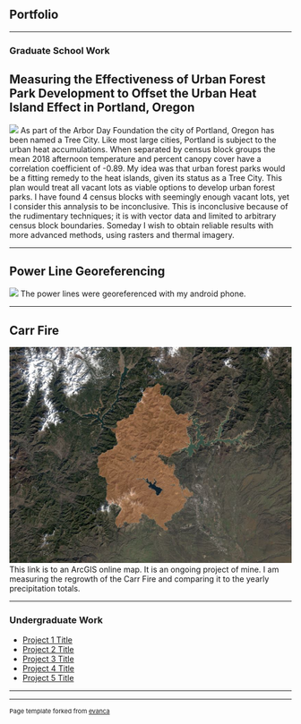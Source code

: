 ## Portfolio

---

### Graduate School Work 

## Measuring the Effectiveness of Urban Forest Park Development to Offset the Urban Heat Island Effect in Portland, Oregon 
<img src="images/3minutemaps4.png?raw=true"/>
As part of the Arbor Day Foundation the city of Portland, Oregon has been named a Tree City. Like most large cities, Portland is subject to the urban heat accumulations. When separated by census block groups the mean 2018 afternoon temperature and percent canopy cover have a correlation coefficient of -0.89. My idea was that urban forest parks would be a fitting remedy to the heat islands, given its status as a Tree City. This plan would treat all vacant lots as viable options to develop urban forest parks. I have found 4 census blocks with seemingly enough vacant lots, yet I consider this annalysis to be inconclusive. This is inconclusive because of the rudimentary techniques; it is with vector data and limited to arbitrary census block boundaries. Someday I wish to obtain reliable results with more advanced methods, using rasters and thermal imagery. 


---



## Power Line Georeferencing 
<img src="images/PowerLinesSPECIALEDITION.png?raw=true"/>
The power lines were georeferenced with my android phone. 


---
## Carr Fire

[![Carr Fire](images/carr.JPG)](https://arcg.is/1rivSf (Links to an external site.))
This link is to an ArcGIS online map. It is an ongoing project of mine. I am measuring the regrowth of the Carr Fire and comparing it to the yearly precipitation totals.

---

### Undergraduate Work

- [Project 1 Title](http://example.com/)
- [Project 2 Title](http://example.com/)
- [Project 3 Title](http://example.com/)
- [Project 4 Title](http://example.com/)
- [Project 5 Title](http://example.com/)

---




---
<p style="font-size:11px">Page template forked from <a href="https://github.com/evanca/quick-portfolio">evanca</a></p>
<!-- Remove above link if you don't want to attibute -->
